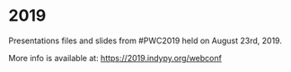 # 2019
Presentations files and slides from #PWC2019 held on August 23rd, 2019.

More info is available at: https://2019.indypy.org/webconf
